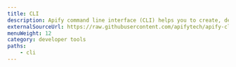 ```yaml
---
title: CLI
description: Apify command line interface (CLI) helps you to create, develop, run and deploy Apify Actor acts from your local computer.
externalSourceUrl: https://raw.githubusercontent.com/apifytech/apify-cli/master/README.md
menuWeight: 12
category: developer tools
paths:
    - cli
---
```


